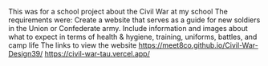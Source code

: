 This was for a school project about the Civil War at my school
The requirements were:
  Create a website that serves as a guide for new soldiers in the Union or Confederate army. Include information and images about what to expect in terms of health & hygiene, training, uniforms, battles, and camp life
The links to view the website
https://meet8co.github.io/Civil-War-Design39/
https://civil-war-tau.vercel.app/
